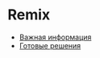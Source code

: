 # Remix

- [Важная информация](./important-information/index.md)
- [Готовые решения](./ready-solutions/index.md)
